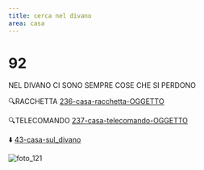 ```yaml
---
title: cerca nel divano
area: casa
---
```

# 92
NEL DIVANO CI SONO SEMPRE COSE CHE SI PERDONO

🔍RACCHETTA [236-casa-racchetta-OGGETTO](236-casa-racchetta-OGGETTO.md)

🔍TELECOMANDO [237-casa-telecomando-OGGETTO](237-casa-telecomando-OGGETTO.md)

⬇️ [43-casa-sul_divano](43-casa-sul_divano.md)

![foto_121](_assets/preview_color/foto_121.jpg)